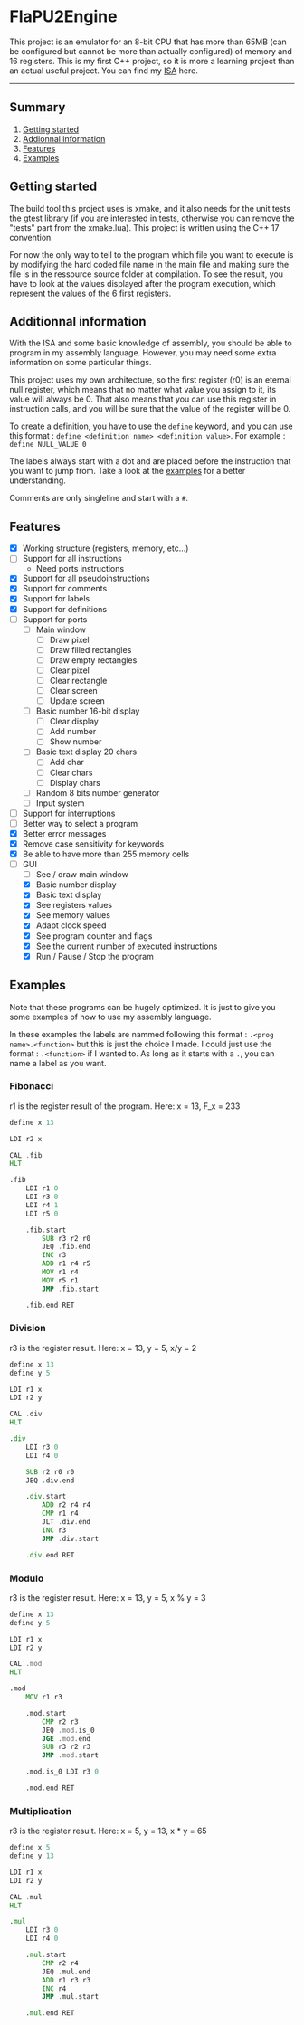 # FlaPU2Engine
This project is an emulator for an 8-bit CPU that has more than 65MB (can be configured but cannot be more than actually configured) of memory and 16 registers.
This is my first C++ project, so it is more a learning project than an actual useful project.
You can find my [ISA](https://docs.google.com/spreadsheets/d/1aE8e7TodV6_dxUF-UbF0xdbSolc1Z1ntD5Rz3ESL6Uk/edit?gid=0#gid=0) here.
***

## Summary
1. [Getting started](#getting-started)
2. [Addionnal information](#additionnal-information)
3. [Features](#features)
4. [Examples](#examples)

## Getting started
The build tool this project uses is xmake, and it also needs for the unit tests the gtest library (if you are interested in tests, otherwise you can remove the "tests" part from the xmake.lua).
This project is written using the C++ 17 convention.

For now the only way to tell to the program which file you want to execute is by modifying the hard coded file name in the main file and making sure the file is in the ressource source folder at compilation.
To see the result, you have to look at the values displayed after the program execution, which represent the values of the 6 first registers.

## Additionnal information
With the ISA and some basic knowledge of assembly, you should be able to program in my assembly language.
However, you may need some extra information on some particular things.

This project uses my own architecture, so the first register (r0) is an eternal null register, which means that no matter what value you assign to it, its value will always be 0.
That also means that you can use this register in instruction calls, and you will be sure that the value of the register will be 0.

To create a definition, you have to use the ``define`` keyword, and you can use this format : ``define <definition name> <definition value>``.
For example : ``define NULL_VALUE 0``

The labels always start with a dot and are placed before the instruction that you want to jump from.
Take a look at the [examples](#examples) for a better understanding.

Comments are only singleline and start with a ``#``.

## Features
- [x] Working structure (registers, memory, etc...)
- [ ] Support for all instructions
  - Need ports instructions
- [x] Support for all pseudoinstructions
- [x] Support for comments
- [x] Support for labels
- [x] Support for definitions
- [ ] Support for ports
  - [ ] Main window
    - [ ] Draw pixel
    - [ ] Draw filled rectangles
    - [ ] Draw empty rectangles
    - [ ] Clear pixel
    - [ ] Clear rectangle
    - [ ] Clear screen
    - [ ] Update screen
  - [ ] Basic number 16-bit display
    - [ ] Clear display
    - [ ] Add number
    - [ ] Show number
  - [ ] Basic text display 20 chars
    - [ ] Add char
    - [ ] Clear chars
    - [ ] Display chars
  - [ ] Random 8 bits number generator
  - [ ] Input system
- [ ] Support for interruptions
- [ ] Better way to select a program
- [x] Better error messages
- [x] Remove case sensitivity for keywords
- [x] Be able to have more than 255 memory cells
- [ ] GUI
  - [ ] See / draw main window
  - [x] Basic number display
  - [x] Basic text display
  - [x] See registers values
  - [x] See memory values
  - [x] Adapt clock speed
  - [x] See program counter and flags
  - [x] See the current number of executed instructions
  - [x] Run / Pause / Stop the program

## Examples
Note that these programs can be hugely optimized. It is just to give you some examples of how to use my assembly language.

In these examples the labels are nammed following this format : ``.<prog name>.<function>`` but this is just the choice I made.
I could just use the format : ``.<function>`` if I wanted to. As long as it starts with a ``.``, you can name a label as you want.

### Fibonacci
r1 is the register result of the program. Here: x = 13, F_x = 233
```asm
define x 13

LDI r2 x

CAL .fib
HLT

.fib
    LDI r1 0
    LDI r3 0
    LDI r4 1
    LDI r5 0

    .fib.start
        SUB r3 r2 r0
        JEQ .fib.end
        INC r3
        ADD r1 r4 r5
        MOV r1 r4
        MOV r5 r1
        JMP .fib.start

    .fib.end RET
```

### Division
r3 is the register result. Here: x = 13, y = 5, x/y = 2
```asm
define x 13
define y 5

LDI r1 x
LDI r2 y

CAL .div
HLT

.div
    LDI r3 0
    LDI r4 0

    SUB r2 r0 r0
    JEQ .div.end

    .div.start
        ADD r2 r4 r4
        CMP r1 r4
        JLT .div.end
        INC r3
        JMP .div.start

    .div.end RET
```

### Modulo
r3 is the register result. Here: x = 13, y = 5, x % y = 3
```asm
define x 13
define y 5

LDI r1 x
LDI r2 y

CAL .mod
HLT

.mod
    MOV r1 r3

    .mod.start
        CMP r2 r3
        JEQ .mod.is_0
        JGE .mod.end
        SUB r3 r2 r3
        JMP .mod.start

    .mod.is_0 LDI r3 0

    .mod.end RET
```

### Multiplication
r3 is the register result. Here: x = 5, y = 13, x * y = 65
```asm
define x 5
define y 13

LDI r1 x
LDI r2 y

CAL .mul
HLT

.mul
    LDI r3 0
    LDI r4 0

    .mul.start
        CMP r2 r4
        JEQ .mul.end
        ADD r1 r3 r3
        INC r4
        JMP .mul.start

    .mul.end RET
```
